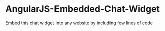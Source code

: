 # AngularJS-Embedded-Chat-Widget
Embed this chat widget into any website by including few lines of code
